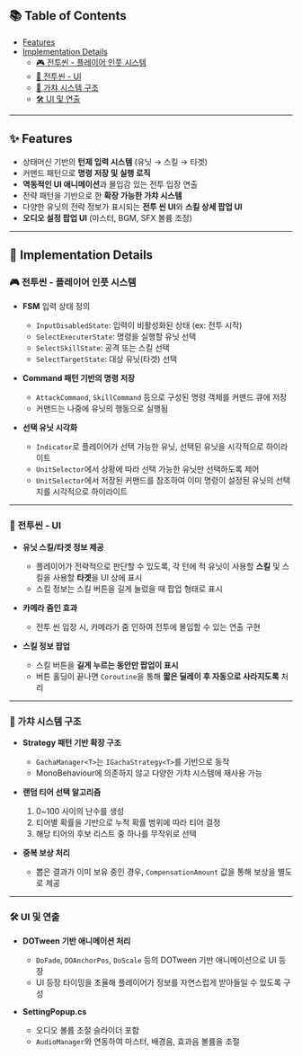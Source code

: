 ## 📚 Table of Contents
- [Features](#features)
- [Implementation Details](#-implementation-details)
  - [🎮 전투씬 - 플레이어 인풋 시스템](#-전투씬---플레이어-인풋-시스템)
  - [🎨 전투씬 - UI](#-전투씬---ui)
  - [🎲 가챠 시스템 구조](#-가챠-시스템-구조)
  - [🛠 UI 및 연출](#-ui-및-연출)

---

## ✨ Features

- 상태머신 기반의 **턴제 입력 시스템** (유닛 → 스킬 → 타겟)
- 커맨드 패턴으로 **명령 저장 및 실행 로직**
- **역동적인 UI 애니메이션**과 몰입감 있는 전투 입장 연출
- 전략 패턴을 기반으로 한 **확장 가능한 가챠 시스템**
- 다양한 유닛의 전략 정보가 표시되는 **전투 씬 UI**와 **스킬 상세 팝업 UI**
- **오디오 설정 팝업 UI** (마스터, BGM, SFX 볼륨 조정)

---

## 🧠 Implementation Details

### 🎮 전투씬 - 플레이어 인풋 시스템

- **FSM** 입력 상태 정의
  - `InputDisabledState`: 입력이 비활성화된 상태 (ex: 전투 시작)
  - `SelectExecuterState`: 명령을 실행할 유닛 선택
  - `SelectSkillState`: 공격 또는 스킬 선택
  - `SelectTargetState`: 대상 유닛(타겟) 선택

- **Command 패턴 기반의 명령 저장**
  - `AttackCommand`, `SkillCommand` 등으로 구성된 명령 객체를 커맨드 큐에 저장
  - 커맨드는 나중에 유닛의 행동으로 실행됨

- **선택 유닛 시각화**
  - `Indicator`로 플레이어가 선택 가능한 유닛, 선택된 유닛을 시각적으로 하이라이트 
  - `UnitSelector`에서 상황에 따라 선택 가능한 유닛만 선택하도록 제어
  - `UnitSelector`에서 저장된 커맨드를 참조하여 이미 명령이 설정된 유닛의 선택지를 시각적으로 하이라이트

---

### 🎨 전투씬 - UI
- **유닛 스킬/타겟 정보 제공**
  - 플레이어가 전략적으로 판단할 수 있도록, 각 턴에 적 유닛이 사용할 **스킬** 및 스킬을 사용할 **타겟**을 UI 상에 표시
  - 스킬 정보는 스킬 버튼을 길게 눌렀을 때 팝업 형태로 표시

- **카메라 줌인 효과**
  - 전투 씬 입장 시, 카메라가 줌 인하여 전투에 몰입할 수 있는 연출 구현

- **스킬 정보 팝업**
  - 스킬 버튼을 **길게 누르는 동안만 팝업이 표시**
  - 버튼 홀딩이 끝나면 `Coroutine`을 통해 **짧은 딜레이 후 자동으로 사라지도록** 처리

---

### 🎲 가챠 시스템 구조

- **Strategy 패턴 기반 확장 구조**
  - `GachaManager<T>`는 `IGachaStrategy<T>`를 기반으로 동작
  - MonoBehaviour에 의존하지 않고 다양한 가챠 시스템에 재사용 가능

- **랜덤 티어 선택 알고리즘**
  1. 0~100 사이의 난수를 생성
  2. 티어별 확률을 기반으로 누적 확률 범위에 따라 티어 결정
  3. 해당 티어의 후보 리스트 중 하나를 무작위로 선택

- **중복 보상 처리**
  - 뽑은 결과가 이미 보유 중인 경우, `CompensationAmount` 값을 통해 보상을 별도로 제공

---

### 🛠 UI 및 연출
- **DOTween 기반 애니메이션 처리**
  - `DoFade`, `DOAnchorPos`, `DoScale` 등의 DOTween 기반 애니메이션으로 UI 등장
  - UI 등장 타이밍을 조율해 플레이어가 정보를 자연스럽게 받아들일 수 있도록 구성
 
- **SettingPopup.cs**
  - 오디오 볼륨 조절 슬라이더 포함
  - `AudioManager`와 연동하여 마스터, 배경음, 효과음 볼륨을 조절
